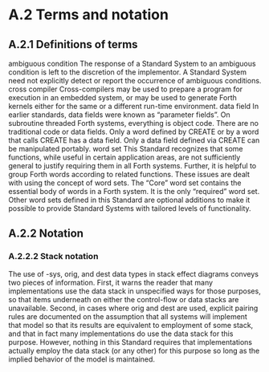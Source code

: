 # A.2 Terms and notation 


## A.2.1 Definitions of terms 

ambiguous condition  The response of a Standard System to an ambiguous condition is left to the discretion of the implementor.
A Standard System need not explicitly detect or report the occurrence of ambiguous conditions.
cross compiler  Cross-compilers may be used to prepare a program for execution in an embedded system, or may be used to  generate Forth kernels either for the same or a different run-time environment.
data field  In earlier standards, data fields were known as “parameter fields”.
On subroutine threaded Forth systems, everything is object code. There are no traditional code or data  fields. Only a word defined by CREATE or by a word that calls CREATE has a data field. Only a data field  defined via CREATE can be manipulated portably.
word set  This Standard recognizes that some functions, while useful in certain application areas, are not sufficiently  general to justify requiring them in all Forth systems. Further, it is helpful to group Forth words according  to related functions. These issues are dealt with using the concept of word sets.
The “Core” word set contains the essential body of words in a Forth system. It is the only “required” word  set. Other word sets defined in this Standard are optional additions to make it possible to provide Standard  Systems with tailored levels of functionality.

## A.2.2 Notation 


### A.2.2.2 Stack notation 

The use of -sys, orig, and dest data types in stack effect diagrams conveys two pieces of information. First,  it warns the reader that many implementations use the data stack in unspecified ways for those purposes, so  that items underneath on either the control-flow or data stacks are unavailable. Second, in cases where orig and dest are used, explicit pairing rules are documented on the assumption that all systems will implement  that model so that its results are equivalent to employment of some stack, and that in fact many  implementations do use the data stack for this purpose. However, nothing in this Standard requires that  implementations actually employ the data stack (or any other) for this purpose so long as the implied  behavior of the model is maintained.


